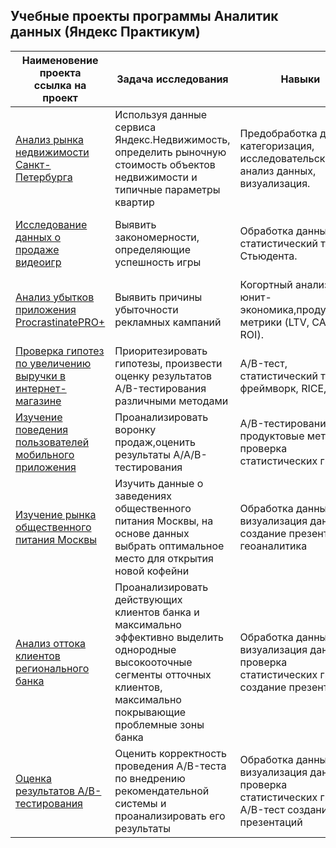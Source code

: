 ## Учебные проекты программы Аналитик данных (Яндекс Практикум)
| Наименовение проекта<br />ссылка на проект | Задача исследования | Навыки  | Инструменты |
|----------|----------|----------|----------|
| [Анализ рынка недвижимости Санкт-Петербурга](https://github.com/Sairus74/practicum/blob/main/1_%D0%90%D0%BD%D0%B0%D0%BB%D0%B8%D0%B7%20%D1%80%D1%8B%D0%BD%D0%BA%D0%B0%20%D0%BD%D0%B5%D0%B4%D0%B2%D0%B8%D0%B6%D0%B8%D0%BC%D0%BE%D1%81%D1%82%D0%B8%20%D0%A1%D0%B0%D0%BD%D0%BA%D1%82-%D0%9F%D0%B5%D1%82%D0%B5%D1%80%D0%B1%D1%83%D1%80%D0%B3%D0%B0.ipynb) | Используя данные сервиса Яндекс.Недвижимость, определить рыночную стоимость объектов недвижимости и типичные параметры квартир | Предобработка данных, категоризация, исследовательский анализ данных, визуализация. | python, pandas, statistics, numpy, matplotlib|
| [Исследование данных о продаже видеоигр](https://github.com/Sairus74/practicum/blob/main/2_%D0%98%D1%81%D1%81%D0%BB%D0%B5%D0%B4%D0%BE%D0%B2%D0%B0%D0%BD%D0%B8%D0%B5%20%D0%B4%D0%B0%D0%BD%D0%BD%D1%8B%D1%85%20%D0%BE%20%D0%BF%D1%80%D0%BE%D0%B4%D0%B0%D0%B6%D0%B0%D1%85%20%D0%B2%D0%B8%D0%B4%D0%B5%D0%BE%D0%B8%D0%B3%D1%80.ipynb) | Выявить закономерности, определяющие успешность игры  | Обработка данных, статистический тест Стьюдента. | pandas, statistics, numpy, scipy,matplotlib, seaborn |
| [Анализ убытков приложения ProcrastinatePRO+](https://github.com/Sairus74/practicum/blob/main/3_%D0%90%D0%BD%D0%B0%D0%BB%D0%B8%D0%B7%20%D1%83%D0%B1%D1%8B%D1%82%D0%BA%D0%BE%D0%B2%20%D0%BF%D1%80%D0%B8%D0%BB%D0%BE%D0%B6%D0%B5%D0%BD%D0%B8%D1%8F%20ProcrastinatePRO%2B.ipynb) | Выявить причины убыточности рекламных кампаний | Когортный анализ, юнит-экономика,продуктовые метрики (LTV, CAC, ROI). | pandas, statistics, numpy, scipy, matplotlib, seaborn |
| [Проверка гипотез по увеличению выручки в интернет-магазине](https://github.com/Sairus74/practicum/blob/main/4_%D0%9F%D1%80%D0%BE%D0%B2%D0%B5%D1%80%D0%BA%D0%B0%20%D0%B3%D0%B8%D0%BF%D0%BE%D1%82%D0%B5%D0%B7%20%D0%BF%D0%BE%20%D1%83%D0%B2%D0%B5%D0%BB%D0%B8%D1%87%D0%B5%D0%BD%D0%B8%D1%8E%20%D0%B2%D1%8B%D1%80%D1%83%D1%87%D0%BA%D0%B8%20%D0%B2%20%D0%B8%D0%BD%D1%82%D0%B5%D1%80%D0%BD%D0%B5%D1%82-%D0%BC%D0%B0%D0%B3%D0%B0%D0%B7%D0%B8%D0%BD%D0%B5.ipynb) | Приоритезировать гипотезы, произвести оценку результатов A/B-тестирования различными методами | A/B-тест, статистический тест, фреймворк, RICE, ICE | pandas, statistics, numpy, scipy, matplotlib, seaborn |
| [Изучение поведения пользователей мобильного приложения](https://github.com/Sairus74/practicum/blob/main/5_%D0%98%D0%B7%D1%83%D1%87%D0%B5%D0%BD%D0%B8%D0%B5%20%D0%BF%D0%BE%D0%B2%D0%B5%D0%B4%D0%B5%D0%BD%D0%B8%D1%8F%20%D0%BF%D0%BE%D0%BB%D1%8C%D0%B7%D0%BE%D0%B2%D0%B0%D1%82%D0%B5%D0%BB%D0%B5%D0%B9%20%D0%BC%D0%BE%D0%B1%D0%B8%D0%BB%D1%8C%D0%BD%D0%BE%D0%B3%D0%BE%20%D0%BF%D1%80%D0%B8%D0%BB%D0%BE%D0%B6%D0%B5%D0%BD%D0%B8%D1%8F.ipynb) | Проанализировать воронку продаж,оценить результаты A/A/B-тестирования | A/B-тестирование, продуктовые метрики, проверка статистических гипотез | pandas, statistics, numpy, scipy, matplotlib, seaborn |
| [Изучение рынка общественного питания Москвы](https://github.com/Sairus74/practicum/blob/main/6_%D0%98%D0%B7%D1%83%D1%87%D0%B5%D0%BD%D0%B8%D0%B5%20%D1%80%D1%8B%D0%BD%D0%BA%D0%B0%20%D0%BE%D0%B1%D1%89%D0%B5%D1%81%D1%82%D0%B2%D0%B5%D0%BD%D0%BD%D0%BE%D0%B3%D0%BE%20%D0%BF%D0%B8%D1%82%D0%B0%D0%BD%D0%B8%D1%8F%20%D0%9C%D0%BE%D1%81%D0%BA%D0%B2%D1%8B.ipynb) | Изучить данные о заведениях общественного питания Москвы, на основе данных выбрать оптимальное место для открытия новой кофейни | Обработка данных, визуализация данных, создание презентаций, геоаналитика | pandas, numpy, matplotlib, seaborn, plotly |
| [Анализ оттока клиентов регионального банка](https://github.com/Sairus74/practicum/blob/main/7_%D0%90%D0%BD%D0%B0%D0%BB%D0%B8%D0%B7%20%D0%BE%D1%82%D1%82%D0%BE%D0%BA%D0%B0%20%20%D0%BA%D0%BB%D0%B8%D0%B5%D0%BD%D1%82%D0%BE%D0%B2%20%D1%80%D0%B5%D0%B3%D0%B8%D0%BE%D0%BD%D0%B0%D0%BB%D1%8C%D0%BD%D0%BE%D0%B3%D0%BE%20%D0%B1%D0%B0%D0%BD%D0%BA%D0%B0.ipynb) | Проанализировать действующих клиентов банка и максимально эффективно выделить однородные высокооточные сегменты отточных клиентов, максимально покрывающие проблемные зоны банка | Обработка данных, визуализация данных, проверка статистических гипотез, создание презентаций | pandas, statistics, numpy, scipy,math, phik, matplotlib, seaborn |
| [Оценка результатов A/B-тестирования](https://github.com/Sairus74/practicum/blob/main/8_%D0%9E%D1%86%D0%B5%D0%BD%D0%BA%D0%B0%20%D1%80%D0%B5%D0%B7%D1%83%D0%BB%D1%8C%D1%82%D0%B0%D1%82%D0%BE%D0%B2%20AB-%D1%82%D0%B5%D1%81%D1%82%D0%B8%D1%80%D0%BE%D0%B2%D0%B0%D0%BD%D0%B8%D1%8F.ipynb) | Оценить корректность проведения A/B-теста по внедрению рекомендательной системы и проанализировать его результаты | Обработка данных, визуализация данных, проверка статистических гипотез, A/B-тест создание презентаций | pandas, statistics, numpy, scipy,math, phik, matplotlib, seaborn,  plotly |
